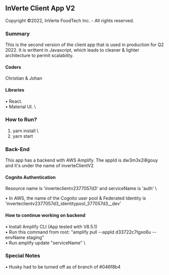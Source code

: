 ## InVerte Client App V2

Copyright ©2022, InVerte FoodTech Inc. - All rights reserved.

### Summary

This is the second version of the client app that is used in production for Q2 2022.
It is writtent in Javascript, which leads to cleaner & lighter architecture to permit scalability.

#### Coders

Christian & Johan

#### Libraries

• React. \
• Material UI. \

### How to Run?

1. yarn install \
2. yarn start

### Back-End

This app has a backend with AWS Amplify. The appId is dw3m3x2i8gouy and it's under the name of inverteClientV2

#### Cognito Authentication

Resource name is 'inverteclientv2377057d3' and serviceName is 'auth' \

• In AWS, the name of the Cognito user pool & Federated Identity is 'inverteclientv2377057d3_identitypool_377057d3\_\_dev'

#### How to continue working on backend

• Install Amplify CLI (App tested with V8.5.1) \
• Run this command from root: "amplify pull --appId d33722c7tgxo6u --envName staging" \
• Run amplify update "serviceName" \

### Special Notes

• Husky had to be turned off as of branch of #046f8b4
